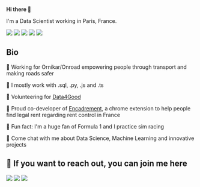 **Hi there 👋**

I'm a Data Scientist working in Paris, France.

<p>
  <a href=""><img src="https://img.shields.io/badge/Python-3776AB?style=for-the-badge&logo=python&logoColor=white"/></a>
  <a href=""><img src="https://img.shields.io/badge/JavaScript-F7DF1E?style=for-the-badge&logo=javascript&logoColor=black"/></a>
  <a href=""><img src="https://img.shields.io/badge/TypeScript-007ACC?style=for-the-badge&logo=typescript&logoColor=white"/></a>
  <a href=""><img src="https://img.shields.io/badge/MySQL-00000F?style=for-the-badge&logo=mysql&logoColor=white"/></a>
  <a href=""><img src="https://img.shields.io/badge/Google_Cloud-4285F4?style=for-the-badge&logo=google-cloud&logoColor=white"/></a> 
</p>


## Bio

🚗 Working for Ornikar/Onroad empowering people through transport and making roads safer

🧰 I mostly work with .sql, .py, .js and .ts 

🤲 Volunteering for [Data4Good](https://dataforgood.fr/) 

💪 Proud co-developer of [Encadrement](https://www.encadrement-loyers.fr), a chrome extension to help people find legal rent regarding rent control in France

🤫 Fun fact: I'm a huge fan of Formula 1 and I practice sim racing

💬 Come chat with me about Data Science, Machine Learning and innovative projects




## 📣 If you want to reach out, you can join me here
<p>
  <a href="https://github.com/DnzzL"><img src="https://img.shields.io/badge/GitHub-100000?style=for-the-badge&logo=github&logoColor=white"/></a>
  <a href="https://linkedin.com/in/thomas-d-legrand"><img src="https://img.shields.io/badge/linkedin-0077B5.svg?style=for-the-badge&logo=linkedin&logoColor=white"/></a>
  <a href="https://twitter.com/thomasd_legrand"><img src="https://img.shields.io/badge/twitter-1DA1F2.svg?style=for-the-badge&logo=twitter&logoColor=white"/></a>
</p>
